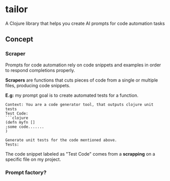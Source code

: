 # tailor

A Clojure library that helps you create AI prompts for code automation tasks

## Concept

### Scraper
Prompts for code automation rely on code snippets and examples in order to respond completions properly.

**Scrapers** are functions that cuts pieces of code from a single or multiple files, producing code snippets. 

**E.g:** my prompt goal is to create automated tests for a function.

```
Context: You are a code generator tool, that outputs clojure unit tests
Test Code:
```clojure
(defn myfn []
;some code.......
)
```
```
Generate unit tests for the code mentioned above.
Tests:
```

The code snippet labeled as "Test Code" comes from a **scrapping** on a specific file on my project.

### Prompt factory?
